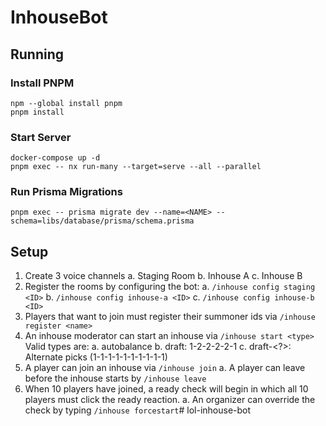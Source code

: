 # InhouseBot

## Running

### Install PNPM

```
npm --global install pnpm
pnpm install
```

### Start Server

```
docker-compose up -d
pnpm exec -- nx run-many --target=serve --all --parallel
```

### Run Prisma Migrations

```
pnpm exec -- prisma migrate dev --name=<NAME> --schema=libs/database/prisma/schema.prisma
```

## Setup

1. Create 3 voice channels
   a. Staging Room
   b. Inhouse A
   c. Inhouse B
2. Register the rooms by configuring the bot:
   a. `/inhouse config staging <ID>`
   b. `/inhouse config inhouse-a <ID>`
   c. `/inhouse config inhouse-b <ID>`
3. Players that want to join must register their summoner ids via `/inhouse register <name>`
4. An inhouse moderator can start an inhouse via `/inhouse start <type>` Valid types are:
   a. autobalance <default>
   b. draft: 1-2-2-2-2-1
   c. draft-<?>: Alternate picks (1-1-1-1-1-1-1-1-1-1)
5. A player can join an inhouse via `/inhouse join`
   a. A player can leave before the inhouse starts by `/inhouse leave`
6. When 10 players have joined, a ready check will begin in which all 10 players must click the ready reaction.
   a. An organizer can override the check by typing `/inhouse forcestart`# lol-inhouse-bot
